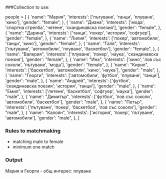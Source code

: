 ###Collection  to use:

people = [
    {
        'name': "Мария",
        'interests': ['пътуване', 'танци', 'плуване', 'кино'],
        'gender': "female",
    },
    {
        'name': "Диана",
        'interests': ['мода', 'спортна стрелба', 'четене', 'скандинавска поезия'],
        'gender': "female",
    },
    {
        'name': "Дарина",
        'interests': ['танци', 'покер', 'история', 'софтуер'],
        'gender': "female",
    },
    {
        'name': "Лилия",
        'interests': ['покер', 'автомобили', 'танци', 'кино'],
        'gender': "female",
    },
    {
        'name': "Галя",
        'interests': ['пътуване', 'автомобили', 'плуване', 'баскетбол'],
        'gender': "female",
    },
    {
        'name': "Валерия",
        'interests': ['плуване', 'покер', 'наука', 'скандинавска поезия'],
        'gender': "female",
    },
    {
        'name': "Ина",
        'interests': ['кино', 'лов със соколи', 'пътуване', 'мода'],
        'gender': "female",
    },
    {
        'name': "Кирил",
        'interests': ['баскетбол', 'автомобили', 'кино', 'наука'],
        'gender': "male",
    },
    {
        'name': "Георги",
        'interests': ['автомобили', 'футбол', 'плуване', 'танци'],
        'gender': "male",
    },
    {
        'name': "Андрей",
        'interests': ['футбол', 'скандинавска поезия', 'история', 'танци'],
        'gender': "male",
    },
    {
        'name': "Емил",
        'interests': ['летене', 'баскетбол', 'софтуер', 'наука'],
        'gender': "male",
    },
    {
        'name': "Димитър",
        'interests': ['футбол', 'лов със соколи', 'автомобили', 'баскетбол'],
        'gender': "male",
    },
    {
        'name': "Петър",
        'interests': ['пътуване', 'покер', 'баскетбол', 'лов със соколи'],
        'gender': "male",
    },
    {
        'name': "Калоян",
        'interests': ['история', 'покер', 'пътуване', 'автомобили'],
        'gender': "male",
    },
]

### Rules to matchmaking

- matching male to female
- minimum one match
### Output
Мария и Георги - общ интерес: плуване
